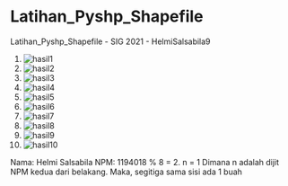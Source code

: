 # Latihan_Pyshp_Shapefile
Latihan_Pyshp_Shapefile - SIG 2021 - HelmiSalsabila9

1. ![hasil1](https://user-images.githubusercontent.com/61817589/139829510-ea644cb0-6fbd-4722-9fc2-26d929b72947.png)
2. ![hasil2](https://user-images.githubusercontent.com/61817589/139829525-b70d3b4a-9295-401c-83c6-6490a0f360e0.png)
3. ![hasil3](https://user-images.githubusercontent.com/61817589/139829527-938e4a26-8ce4-4dd3-b7e2-134bb60cbc92.png)
4. ![hasil4](https://user-images.githubusercontent.com/61817589/139829528-30553b95-306a-45a2-b376-e958a8d66de5.png)
5. ![hasil5](https://user-images.githubusercontent.com/61817589/139829529-311d89f3-64b1-42b9-99e1-6beccdc1946f.png)
6. ![hasil6](https://user-images.githubusercontent.com/61817589/139829531-4dbf0802-2db0-4c36-972b-761cc13e8d3e.png)
7. ![hasil7](https://user-images.githubusercontent.com/61817589/139829533-2439db72-c715-4461-8e7e-6cdbe9d7fd68.png)
8. ![hasil8](https://user-images.githubusercontent.com/61817589/139829535-3f8fcf8d-dc23-460b-9538-a18be4930be7.png)
9. ![hasil9](https://user-images.githubusercontent.com/61817589/139829539-784284a3-f52a-4332-b0b2-09b589db3cab.png)
10. ![hasil10](https://user-images.githubusercontent.com/61817589/139829541-03afef19-0592-4cc1-a88a-e5fc6e12ecf5.png)

Nama: Helmi Salsabila
NPM: 1194018 % 8 = 2. 
n = 1 
Dimana n adalah dijit NPM kedua dari belakang. 
Maka, segitiga sama sisi ada 1 buah
